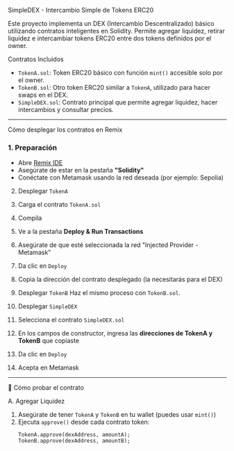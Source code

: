 SimpleDEX - Intercambio Simple de Tokens ERC20

Este proyecto implementa un DEX (Intercambio Descentralizado) básico utilizando contratos inteligentes en Solidity. Permite agregar liquidez, retirar liquidez e intercambiar tokens ERC20 entre dos tokens definidos por el owner.

 Contratos Incluidos

- `TokenA.sol`: Token ERC20 básico con función `mint()` accesible solo por el owner.
- `TokenB.sol`: Otro token ERC20 similar a `TokenA`, utilizado para hacer swaps en el DEX.
- `SimpleDEX.sol`: Contrato principal que permite agregar liquidez, hacer intercambios y consultar precios.

---

 Cómo desplegar los contratos en Remix

### 1. Preparación
- Abre [Remix IDE](https://remix.ethereum.org/)
- Asegúrate de estar en la pestaña **"Solidity"**
- Conéctate con Metamask usando la red deseada (por ejemplo: Sepolia)

 2. Desplegar `TokenA`
1. Carga el contrato `TokenA.sol`
2. Compila
3. Ve a la pestaña **Deploy & Run Transactions**
4. Asegúrate de que esté seleccionada la red "Injected Provider - Metamask"
5. Da clic en `Deploy`
6. Copia la dirección del contrato desplegado (la necesitarás para el DEX)

 3. Desplegar `TokenB`
Haz el mismo proceso con `TokenB.sol`.

 4. Desplegar `SimpleDEX`
1. Selecciona el contrato `SimpleDEX.sol`
2. En los campos de constructor, ingresa las **direcciones de TokenA y TokenB** que copiaste
3. Da clic en `Deploy`
4. Acepta en Metamask

---

 🧪 Cómo probar el contrato

 A. Agregar Liquidez

1. Asegúrate de tener `TokenA` y `TokenB` en tu wallet (puedes usar `mint()`)
2. Ejecuta `approve()` desde cada contrato token:
   ```solidity
   TokenA.approve(dexAddress, amountA);
   TokenB.approve(dexAddress, amountB);
